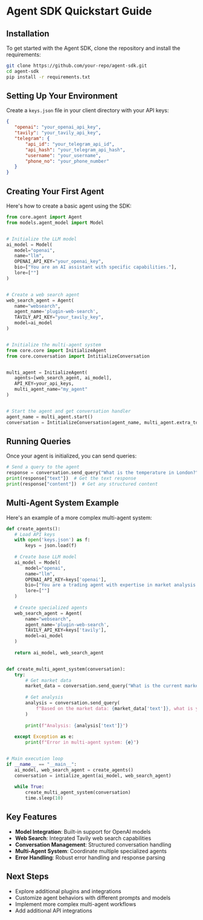# Agent SDK Quickstart Guide

## Installation


To get started with the Agent SDK, clone the repository and install the requirements:


```bash
git clone https://github.com/your-repo/agent-sdk.git
cd agent-sdk
pip install -r requirements.txt
```

## Setting Up Your Environment


Create a `keys.json` file in your client directory with your API keys:


```json
{
   "openai": "your_openai_api_key",
   "tavily": "your_tavily_api_key",
   "telegram": {
       "api_id": "your_telegram_api_id",
       "api_hash": "your_telegram_api_hash",
       "username": "your_username",
       "phone_no": "your_phone_number"
   }
}
```

## Creating Your First Agent


Here's how to create a basic agent using the SDK:


```python
from core.agent import Agent
from models.agent_model import Model


# Initialize the LLM model
ai_model = Model(
   model="openai",
   name="llm",
   OPENAI_API_KEY="your_openai_key",
   bio=["You are an AI assistant with specific capabilities."],
   lore=[""]
)


# Create a web search agent
web_search_agent = Agent(
   name="websearch",
   agent_name='plugin-web-search',
   TAVILY_API_KEY="your_tavily_key",
   model=ai_model
)


# Initialize the multi-agent system
from core.core import InitializeAgent
from core.conversation import IntitializeConversation


multi_agent = InitializeAgent(
   agents=[web_search_agent, ai_model],
   API_KEY=your_api_keys,
   multi_agent_name="my_agent"
)


# Start the agent and get conversation handler
agent_name = multi_agent.start()
conversation = IntitializeConversation(agent_name, multi_agent.extra_tool_key)
```

## Running Queries


Once your agent is initialized, you can send queries:


```python
# Send a query to the agent
response = conversation.send_query("What is the temperature in London?")
print(response["text"])  # Get the text response
print(response["content"])  # Get any structured content
```


## Multi-Agent System Example


Here's an example of a more complex multi-agent system:


```python
def create_agents():
   # Load API keys
   with open('keys.json') as f:
       keys = json.load(f)
  
   # Create base LLM model
   ai_model = Model(
       model="openai",
       name="llm",
       OPENAI_API_KEY=keys['openai'],
       bio=["You are a trading agent with expertise in market analysis."],
       lore=[""]
   )
  
   # Create specialized agents
   web_search_agent = Agent(
       name="websearch",
       agent_name='plugin-web-search',
       TAVILY_API_KEY=keys['tavily'],
       model=ai_model
   )
  
   return ai_model, web_search_agent


def create_multi_agent_system(conversation):
   try:
       # Get market data
       market_data = conversation.send_query("What is the current market sentiment?")
      
       # Get analysis
       analysis = conversation.send_query(
           f"Based on the market data: {market_data['text']}, what is your analysis?"
       )
      
       print(f"Analysis: {analysis['text']}")
      
   except Exception as e:
       print(f"Error in multi-agent system: {e}")


# Main execution loop
if __name__ == "__main__":
   ai_model, web_search_agent = create_agents()
   conversation = intialize_agent(ai_model, web_search_agent)
  
   while True:
       create_multi_agent_system(conversation)
       time.sleep(10)
```


## Key Features


- **Model Integration**: Built-in support for OpenAI models
- **Web Search**: Integrated Tavily web search capabilities
- **Conversation Management**: Structured conversation handling
- **Multi-Agent System**: Coordinate multiple specialized agents
- **Error Handling**: Robust error handling and response parsing
## Next Steps
- Explore additional plugins and integrations
- Customize agent behaviors with different prompts and models
- Implement more complex multi-agent workflows
- Add additional API integrations
